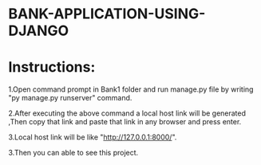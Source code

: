 # BANK-APPLICATION-USING-DJANGO

Instructions:
==============
1.Open command prompt in Bank1 folder and run manage.py file by writing "py manage.py runserver" command.


2.After executing the above command a local host link will be generated ,Then copy that link and paste
  that link in any browser and press enter.

3.Local host link will be like "http://127.0.0.1:8000/".

3.Then you can able to see this project.
